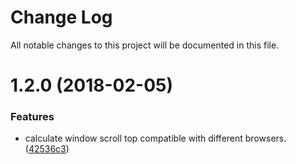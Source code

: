 # Change Log

All notable changes to this project will be documented in this file.

<a name="1.2.0"></a>
# 1.2.0 (2018-02-05)


### Features

* calculate window scroll top compatible with different browsers. ([42536c3](https://github.com/SUI-Components/sui-components/commit/42536c3))



